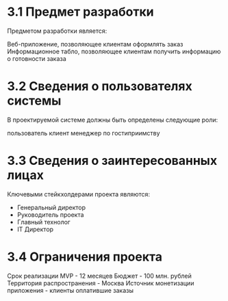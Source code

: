 # 3.1 Предмет разработки
Предметом разработки является:

Веб-приложение, позволяющее клиентам оформлять заказ
Информационное табло, позволяющее клиентам получить информацию о готовности заказа

# 3.2 Сведения о пользователях системы
В проектируемой системе должны быть определены следующие роли:

пользователь
клиент
менеджер по гостиприимству

# 3.3 Сведения о заинтересованных лицах
Ключевыми стейкхолдерами проекта являются:

- Генеральный директор
- Руководитель проекта
- Главный технолог
- IT Директор

# 3.4 Ограничения проекта
Срок реализации MVP - 12 месяцев
Бюджет - 100 млн. рублей
Территория распространения - Москва
Источник монетизации приложения - клиенты оплатившие заказы